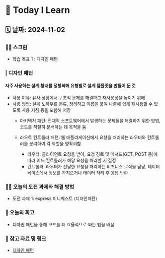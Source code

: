 # 📝 Today I Learn

## 🗓️ 날짜: 2024-11-02

### 🙏🏻 스크럼
- 학습 목표 1 : 디자인 패턴


### | 디자인 패턴
#### 자주 사용하는 설계 형태를 정형화해 유형별로 설계 템플릿을 만들어 둔 것
- 사용 이유: 유사 상황에서 구조적 문제를 해결하고 재사용성을 높이기 위해 
- 사용 방법: 설계 노하우를 분류, 정리하고 이름을 붙여 나중에 쉽게 재사용할 수 있도록 사용 지침 등을 포함해 저장
    - 아키텍처 패턴: 전체적 소프트웨어에서 발생하는 문제들을 해결하기 위한 방법, 코드를 적절히 분배하는 데 목적을 둠

    - 라우트 컨트롤러 패턴: 웹 애플리케이션에서 요청을 처리하는 라우터와 컨트롤러를 분리하여 각 역할을 명확히함
        * 라우터: 클라이언트 요청을 받아, 요청 경로 및 메서드(GET, POST 등)에 따라 어느 컨트롤러가 해당 요청을 처리할 지 결정
        * 컨트롤러: 라우터가 전달한 요청을 처리하는 비즈니스 로직을 담당, 데이터베이스에서 정보를 가져오거나 데이터 처리 후 응답 반환
 

### ✊🏻 오늘의 도전 과제와 해결 방법
- 도전 과제 1: express 미니퀘스트 (디자인패턴)


### 💭 오늘의 회고
- 디자인 패턴을 통해 코드를 더 효율적으로 짜는 법을 배움


### 🔗 참고 자료 및 링크
- [디자인 패턴](https://www.notion.so/adapterz/12d394a480618016a5cbcef76f63b946?pvs=4)